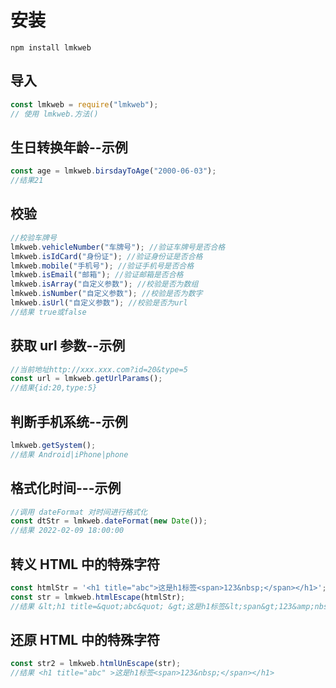 # 安装

```
npm install lmkweb
```

## 导入

```js
const lmkweb = require("lmkweb");
// 使用 lmkweb.方法()
```

## 生日转换年龄--示例

```js
const age = lmkweb.birsdayToAge("2000-06-03");
//结果21
```

## 校验

```js
//校验车牌号
lmkweb.vehicleNumber("车牌号"); //验证车牌号是否合格
lmkweb.isIdCard("身份证"); //验证身份证是否合格
lmkweb.mobile("手机号"); //验证手机号是否合格
lmkweb.isEmail("邮箱"); //验证邮箱是否合格
lmkweb.isArray("自定义参数"); //校验是否为数组
lmkweb.isNumber("自定义参数"); //校验是否为数字
lmkweb.isUrl("自定义参数"); //校验是否为url
//结果 true或false
```

## 获取 url 参数--示例

```js
//当前地址http://xxx.xxx.com?id=20&type=5
const url = lmkweb.getUrlParams();
//结果{id:20,type:5}
```

## 判断手机系统--示例

```js
lmkweb.getSystem();
//结果 Android|iPhone|phone
```

## 格式化时间---示例

```js
//调用 dateFormat 对时间进行格式化
const dtStr = lmkweb.dateFormat(new Date());
//结果 2022-02-09 18:00:00
```

## 转义 HTML 中的特殊字符

```js
const htmlStr = '<h1 title="abc">这是h1标签<span>123&nbsp;</span></h1>';
const str = lmkweb.htmlEscape(htmlStr);
//结果 &lt;h1 title=&quot;abc&quot; &gt;这是h1标签&lt;span&gt;123&amp;nbsp;&lt;/span&gt;&lt;/h1&gt;
```

## 还原 HTML 中的特殊字符

```js
const str2 = lmkweb.htmlUnEscape(str);
//结果 <h1 title="abc" >这是h1标签<span>123&nbsp;</span></h1>
```
